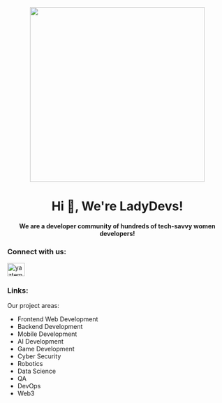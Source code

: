 <div align='center'>
<img src="https://user-images.githubusercontent.com/101983495/231708782-bd39f935-d66c-4f62-a29c-674d596eaeef.png" width="400" height="400" /><img/>
</div>

<h1 align="center">Hi 👋, We're LadyDevs!</h1>
<h4 align="center">We are a developer community of hundreds of tech-savvy women developers!</h4>

<h3 align="left">Connect with us:</h3>
<p align="left">
<a href="https://twitter.com/ladydevscom" target="_blank"><img align="center" src="https://raw.githubusercontent.com/rahuldkjain/github-profile-readme-generator/master/src/images/icons/Social/twitter.svg" alt="yaztem" height="30" width="40" /></a>

<h3 align="left">Links:</h3>

Our project areas:
- Frontend Web Development
- Backend Development
- Mobile Development
- AI Development
- Game Development
- Cyber Security
- Robotics
- Data Science
- QA
- DevOps
- Web3


